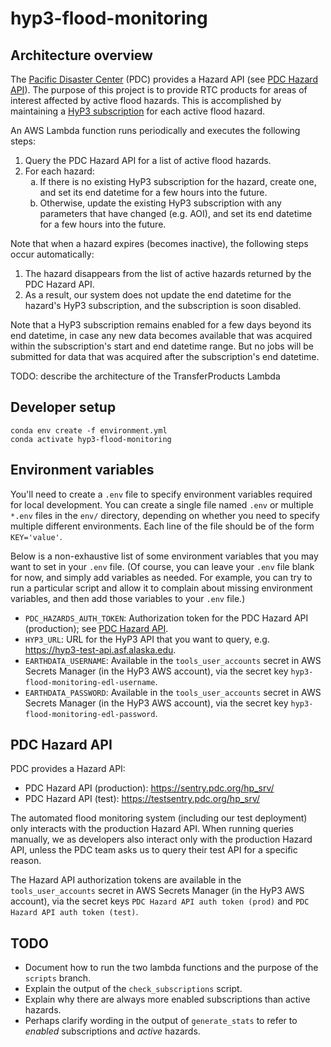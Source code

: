 # hyp3-flood-monitoring

## Architecture overview

The [Pacific Disaster Center](https://www.pdc.org/about) (PDC)
provides a Hazard API (see [PDC Hazard API](#pdc-hazard-api)).
The purpose of this project is to provide RTC products for areas of interest affected by active flood hazards.
This is accomplished by maintaining a [HyP3 subscription](https://hyp3-docs.asf.alaska.edu/using/subscriptions/)
for each active flood hazard.

An AWS Lambda function runs periodically and executes the following steps:

<ol>
<li>
Query the PDC Hazard API for a list of active flood hazards.
</li>
<li>
For each hazard:
  <ol type="a">
  <li>
    If there is no existing HyP3 subscription for the hazard, create one, and set its end datetime for a few hours
    into the future.
  </li>
  <li>
    Otherwise, update the existing HyP3 subscription with any parameters that have changed (e.g. AOI),
    and set its end datetime for a few hours into the future.
  </li>
  </ol>
</li>
</ol>

Note that when a hazard expires (becomes inactive), the following steps occur automatically:

1. The hazard disappears from the list of active hazards returned by the PDC Hazard API.
2. As a result, our system does not update the end datetime for the hazard's HyP3 subscription,
   and the subscription is soon disabled.

Note that a HyP3 subscription remains enabled for a few days beyond its end datetime,
in case any new data becomes available that was acquired within the subscription's
start and end datetime range. But no jobs will be submitted for data that was
acquired after the subscription's end datetime.

TODO: describe the architecture of the TransferProducts Lambda

## Developer setup

```
conda env create -f environment.yml
conda activate hyp3-flood-monitoring
```

## Environment variables

You'll need to create a `.env` file to specify environment variables required for local development. You can create
a single file named `.env` or multiple `*.env` files in the `env/` directory, depending on whether you need to
specify multiple different environments. Each line of the file should be of the form `KEY='value'`.

Below is a non-exhaustive list of some environment variables that you may want to set in your `.env` file.
(Of course, you can leave your `.env` file blank for now, and simply add variables as needed.
For example, you can try to run a particular script and allow it to complain about missing
environment variables, and then add those variables to your `.env` file.)

* `PDC_HAZARDS_AUTH_TOKEN`: Authorization token for the PDC Hazard API (production);
   see [PDC Hazard API](#pdc-hazard-api).
* `HYP3_URL`: URL for the HyP3 API that you want to query, e.g. <https://hyp3-test-api.asf.alaska.edu>.
* `EARTHDATA_USERNAME`: Available in the `tools_user_accounts` secret in AWS Secrets Manager (in the HyP3 AWS account),
   via the secret key `hyp3-flood-monitoring-edl-username`.
* `EARTHDATA_PASSWORD`: Available in the `tools_user_accounts` secret in AWS Secrets Manager (in the HyP3 AWS account),
   via the secret key `hyp3-flood-monitoring-edl-password`.

## PDC Hazard API

PDC provides a Hazard API:

* PDC Hazard API (production): <https://sentry.pdc.org/hp_srv/>
* PDC Hazard API (test): <https://testsentry.pdc.org/hp_srv/>

The automated flood monitoring system (including our test deployment) only interacts with the production Hazard API.
When running queries manually, we as developers also interact only with the production Hazard API, unless the PDC
team asks us to query their test API for a specific reason.

The Hazard API authorization tokens are available in the `tools_user_accounts` secret in AWS Secrets Manager
(in the HyP3 AWS account), via the secret keys `PDC Hazard API auth token (prod)`
and `PDC Hazard API auth token (test)`.

## TODO

* Document how to run the two lambda functions and the purpose of the `scripts` branch.
* Explain the output of the `check_subscriptions` script.
* Explain why there are always more enabled subscriptions than active hazards.
* Perhaps clarify wording in the output of `generate_stats` to refer to *enabled* subscriptions and *active* hazards.
